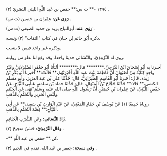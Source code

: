 ١٣٩٤ -** ت س:** حفص بن عَبد اللَّهِ الليثي البَصْرِيّ (٢) .

**رَوَى عَن:** عِمْران بن حصين (ت س) .

**رَوَى عَنه:** أبوالتياح يزيد بن حميد الضبعي (ت س) .

ذكره أَبُو حاتم بْن حبان في كتاب "الثقات" (٣) ونسبه.

وذكره غير واحد فيمن لا ينسب.

روي له التِّرْمِذِيّ، والنَّسَائي حديثا واحدا، وقد وقع لنا بعلو من روايته.

أخبرنا به أَبُو إِسْحَاقَ ابْنُ الدَّرَجِيِّ،******** قال:******** أَنْبَأَنَا أَبُو جَعْفَرٍ الصَّيْدَلانِيُّ وغَيْرُ واحِدٍ كِتَابَةً مِنْ أَصْبَهَانَ أَنَّ فَاطِمَةَ بِنْتَ عَبد اللَّهِ أَخْبَرَتْهُمْ،** قَالَتْ:** أخبرنا أَبُو بَكْرِ بْنُ زيدة، قال: أخبرنا أَبُو الْقَاسِمِ الطَّبَرَانِيُّ، قال: حَدَّثَنَا علي بْن عبد العزيز، وأبو مسلم الكشي،** قَالا:** حَدَّثَنَا حَجَّاجُ بْنُ الْمِنْهَالِ، قال: حَدَّثَنَا حماد بْن سلمة، عَنأَبِي التَّيَّاحِ، عَنْ حَفْصٍ اللَّيْثِيِّ، عَنْ عِمْران بْنِ حُصَيْنٍ أَنَّ رَسُول اللَّهِ صلى الله عليه وسَلَّمَ"نَهَى عَنِ الْحَنْتَمِ ولُبْسِ الْحَرِيرِ والتَّخَتُّمِ بِالذَّهَبِ.

روياهُ جَمِيعًا (١) عَنْ يُوسُفَ بْنِ حَمَّادٍ الْمَعْنِيِّ، عَنْ عَبْدِ الْوَارِثِ بْنِ سَعِيد،** عَن أَبِي التَّيَّاحِ:** قِصَّةَ التَّخَتُّمِ بِالذَّهَبِ.

**زَادَ النَّسَائي:** وعَنِ الشُّرْبِ الْحَنَاتِمِ.

**وَقَال التِّرْمِذِيّ:** حَسَنٌ صَحِيحٌ (٢) .

-** كن:** حفص بن عَبد اللَّهِ.

**وفي نسخة:** جعفر بن عَبد الله، تقدم في الجيم (٣) .